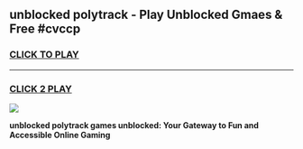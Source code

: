 
## unblocked polytrack - Play Unblocked Gmaes & Free #cvccp
<h3>
<a href="https://news.freeplayer.one?title=unblocked_polytrack&ref=24F">CLICK TO PLAY</a></h3>
<hr>

<h3>
<a href="https://news.freeplayer.one?title=unblocked_polytrack&ref=24F">CLICK 2 PLAY</a>
  
</h3>

<a href="https://news.freeplayer.one?title=unblocked_polytrack&ref=24F/"><img src="https://clearcache.store/games.png"></a>


**unblocked polytrack games unblocked: Your Gateway to Fun and Accessible Online Gaming**
